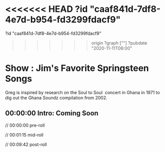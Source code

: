 <<<<<<< HEAD
?id "caaf841d-7df8-4e7d-b954-fd3299fdacf9"
=======
?id "caaf841d-7df8-4e7d-b954-fd3299fdacf9"
>>>>>>> origin
?graph [""]
?pubdate "2020-11-11T06:00"

# Show : Jim's Favorite Springsteen Songs

Greg is inspired by research on the Soul to Soul  concert in Ghana in 1971 to dig out the Ghana Soundz compilation from 2002.

## 00:00:00 Intro: Coming Soon

// 00:00:00 pre-roll

// 00:01:15 mid-roll

// 00:09:42 post-roll
